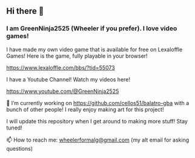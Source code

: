 ## Hi there 👋
### I am GreenNinja2525 (Wheeler if you prefer). I love video games!
I have made my own video game that is available for free on Lexaloffle Games!
Here is the game, fully playable in your browser! 

https://www.lexaloffle.com/bbs/?tid=55073

I have a Youtube Channel! Watch my videos here!

https://www.youtube.com/@GreenNinja2525

🔭 I’m currently working on https://github.com/cellos51/balatro-gba with a bunch of other people! I really enjoy making art for this project!

I will update this repository when I get around to making more stuff!
Stay tuned!

📫 How to reach me: wheelerformalg@gmail.com (my alt email for asking questions)

<!--
**GreenNinja2525/GreenNinja2525** is a ✨ _special_ ✨ repository because its `README.md` (this file) appears on your GitHub profile.

Here are some ideas to get you started:

- 
- 🌱 I’m currently learning ...
- 👯 I’m looking to collaborate on ...
- 🤔 I’m looking for help with ...
- 💬 Ask me about ...
- 
- 😄 Pronouns: ...
- ⚡ Fun fact: ...
-->
